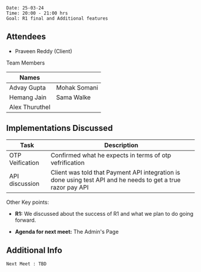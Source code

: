 ```
Date: 25-03-24
Time: 20:00 - 21:00 hrs
Goal: R1 final and Additional features 
```
## Attendees

- Praveen Reddy (Client)

Team Members

|Names |  | 
|---|---|
| Advay Gupta | Mohak Somani |
|Hemang Jain | Sama Walke | 
| Alex Thuruthel |




## Implementations Discussed

| Task | Description | 
|-----|------|
| OTP Veification | Confirmed what he expects in terms of otp vefrification  |
| API discussion | Client was told that Payment API integration is done using test API and he needs to get a true razor pay API |

Other Key points:

- **R1:** We discussed about the success of R1 and what we plan to do going forward.


- **Agenda for next meet:** The Admin's Page


## Additional Info
    Next Meet : TBD
